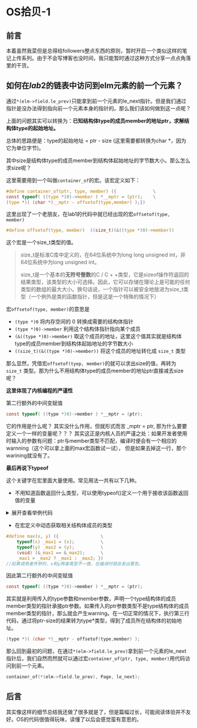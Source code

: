 # OS拾贝-1

## 前言

本着虽然我菜但是总得给followers整点东西的原则，暂时开启一个类似这样的笔记上传系列。由于不会写博客也没时间，我只能暂时通过这种方式分享一点点角落里的干货。

## 如何在$lab2$的链表中访问到elm元素的前一个元素？

通过`*(elm->field.le_prev)`只能拿到前一个元素的le_next指针。但是我们通过指针是没办法得到指向前一个元素本身的指针的。那么我们该如何做到这一点呢？

上面的问题其实可以转换为：**已知结构体type的成员member的地址ptr，求解结构体type的起始地址。**

总体的思路便是：type的起始地址 = ptr - size    (这里需要都转换为char *，因为它为单位字节)。

其中size是结构体type的成员member到结构体起始地址的字节数大小。那么怎么求size呢？

这里需要用到一个叫做`container_of`的宏。该宏定义如下：

```c
#define container_of(ptr, type, member) ({              \
const typeof( ((type *)0)->member ) *__mptr = (ptr);    \
(type *)( (char *)__mptr - offsetof(type,member) );})
```

这里出现了一个老朋友，在lab1的代码中就已经出现的宏`offsetof(type, member)`

```c
#define offsetof(type, member)  ((size_t)(&((type *)0)->member))
```

这个宏是一个size_t类型的值。

> size_t是标准C库中定义的，在64位系统中为long long unsigned int，非64位系统中为long unsigned int。
>
> size_t是一个基本的**无符号整数**的C / C + +类型，它是sizeof操作符返回的结果类型，该类型的大小可选择。因此，它可以存储在理论上是可能的任何类型的数组的最大大小。换句话说，一个指针可以被安全地放进为size_t类型（一个例外是类的函数指针，但是这是一个特殊的情况下）

宏`offsetof(type, member)`的意思是

- `(type *)0` 将内存空间的 0 转换成需要的结构体指针
- `(type *)0)->member` 利用这个结构体指针指向某个成员
- `(&((type *)0)->member)` 取这个成员的地址，这里这个值其实就是结构体type的成员member到结构体起始地址的字节数大小
- `((size_t)(&((type *)0)->member))` 将这个成员的地址转化成 `size_t` 类型

那么显然，凭借宏`offsetof(tyep, member)`的就可以求出size的值，再转为 `size_t` 类型。那为什么不用结构体type的成员member的地址ptr直接减去size呢？

**这里体现了内核编程的严谨性**

第二行额外的中间变赋值

```c
const typeof( ((type *)0)->member ) *__mptr = (ptr);  
```

它的作用是什么呢？ 其实没什么作用，但就形式而言 \_mptr = ptr,  那为什么要要定义一个一样的变量呢？？？ 其实这正是内核人员的严谨之处：如果开发者使用时输入的参数有问题：ptr与member类型不匹配，编译时便会有一个相应的warnning（这个可以拿上面的max宏函数试一试）， 但是如果去掉这一行，那个warining就没有了。

**最后再说下typeof**

这个关键字在宏里面大量使用。常见用法一共有以下几种。

* 不用知道函数返回什么类型，可以使用typeof()定义一个用于接收该函数返回值的变量

<details>
  <summary>展开查看举例代码</summary>
  <pre><code> 
```c
#include <stdio.h>
#include <stdlib.h>
#include <string.h>
struct apple{
    int weight;
    int color;
};
struct apple *get_apple_info()
{
    struct apple *a1;
    a1 = malloc(sizeof(struct apple));
    if(a1 == NULL)
    {
        printf("malloc error.\n");
        return;
    }
    a1->weight = 2;
    a1->color = 1;
    return a1;
}
int main(int argc, char *argv[])
{
    typeof(get_apple_info()) r1;//定义一个变量r1,用于接收函数get_apple_info()返回的值，由于该函数返回的类型是：struct apple *，所以变量r1也是该类型。注意，函数不会执行。
    r1 = get_apple_info();
    printf("apple weight:%d\n", r1->weight);
    printf("apple color:%d\n", r1->color);
    return 0;
}
```
  </code></pre>
</details>


* 在宏定义中动态获取相关结构体成员的类型

```c
#define max(x, y) ({                \
    typeof(x) _max1 = (x);          \
    typeof(y) _max2 = (y);          \
    (void) (&_max1 == &_max2);      \
    _max1 > _max2 ? _max1 : _max2; })
//如果调用者传参时，x和y两者类型不一致，在编译时就会发出警告。
```

因此第二行额外的中间变赋值

```c
const typeof( ((type *)0)->member ) *__mptr = (ptr);  
```

其实就是利用传入的type参数和member参数，声明一个type结构体的成员member类型的指针承接ptr参数。如果传入的ptr参数类型不是type结构体的成员member类型的指针，那么就会产生warning。在一切正常的情况下，执行第三行代码，通过将ptr-size的结果转为type*类型，得到了成员所在结构体的初始地址。

```c
(type *)( (char *)__mptr - offsetof(type,member) );
```

那么回到最初的问题，在通过`*(elm->field.le_prev)`拿到前一个元素的le_next指针后，我们自然而然就可以通过宏`container_of(ptr, type, member)`用代码访问到前一个元素。

```c
container_of(*(elm->field.le_prev), Page, le_next);
```

## 后言

其实像这样的细节总结我还做了很多就是了，但是篇幅过长，可能阅读体验并不友好。OS的代码很值得玩味，读懂了以后会感觉蛮有意思的。
